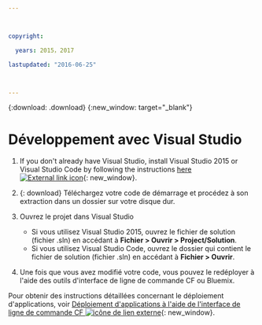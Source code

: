 ```yaml
---



copyright:

  years: 2015，2017

lastupdated: "2016-06-25"



---
```


{:download: .download}
{:new_window: target="_blank"}

# Développement avec Visual Studio

  1. If you don't already have Visual Studio, install Visual Studio 2015 or Visual Studio Code by following the instructions [here ![External link icon](../icons/launch-glyph.svg)](https://msdn.microsoft.com/en-us/library/e2h7fzkw.aspx){: new_window}.

  1. {: download} Téléchargez votre code de démarrage et procédez à son extraction dans un dossier sur votre disque dur.

  1. Ouvrez le projet dans Visual Studio

      + Si vous utilisez Visual Studio 2015, ouvrez le fichier de solution (fichier .sln) en accédant à **Fichier > Ouvrir > Project/Solution**.
      + Si vous utilisez Visual Studio Code, ouvrez le dossier qui contient le fichier de solution (fichier .sln) en accédant à **Fichier > Ouvrir**.

  1. Une fois que vous avez modifié votre code, vous pouvez le redéployer à l'aide des outils d'interface de ligne de commande CF ou Bluemix.

Pour obtenir des instructions détaillées concernant le déploiement d'applications, voir [Déploiement d'applications à l'aide de l'interface de ligne de commande CF ![icône de lien externe](../icons/launch-glyph.svg)](./install_cli.html){: new_window}.
